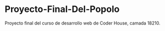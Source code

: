 # Proyecto-Final-Del-Popolo
Proyecto final del curso de desarrollo web de Coder House, camada 18210.


